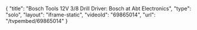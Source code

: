 {
    "title": "Bosch Tools 12V 3\/8 Drill Driver: Bosch at Abt Electronics",
    "type": "solo",
    "layout": "iframe-static",
    "videoId": "69865014",
    "url": "\/tvpembed\/69865014"
}